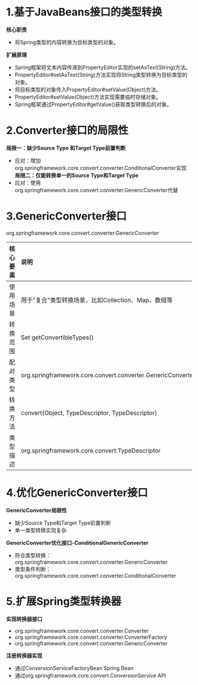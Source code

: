 # 1.基于JavaBeans接口的类型转换
**核心职责**<br/>
+ 将Spring类型的内容转换为目标类型的对象。

**扩展原理**<br/>
+ Spring框架将文本内容传递到PropertyEditor实现的setAsText(String)方法。
+ PropertyEditor#setAsText(String)方法实现将String类型转换为目标类型的对象。
+ 将目标类型的对象传入PropertyEditor#setValue(Object)方法。
+ PropertyEditor#setValue(Object)方法实现需要临时存储对象。
+ Spring框架通过PropertyEditor#getValue()获取类型转换后的对象。

# 2.Converter接口的局限性
**局限一：缺少Source Type 和Target Type前置判断**<br/>
+ 应对：增加org.springframework.core.convert.converter.ConditionalConverter实现
**局限二：仅能转换单一的Source Type和Target Type**<br/>
+ 应对：使用org.springframework.core.convert.converter.GenericConverter代替

# 3.GenericConverter接口
org.springframework.core.convert.converter.GenericConverter

|核心要素|说明|
|:-|:-|
|使用场景|用于"复合"类型转换场景，比如Collection、Map、数组等|
|转换范围|Set<ConvertiblePair> getConvertibleTypes()|
|配对类型|org.springframework.core.convert.converter.GenericConverter.ConvertiblePair|
|转换方法|convert(Object, TypeDescriptor, TypeDescriptor)|
|类型描述|org.springframework.core.convert.TypeDescriptor|

# 4.优化GenericConverter接口
**GenericConverter局限性**<br/>
+ 缺少Source Type和Target Type前置判断
+ 单一类型转换实现复杂

**GenericConverter优化接口-ConditionalGenericConverter**
+ 符合类型转换：org.springframework.core.convert.converter.GenericConverter
+ 类型条件判断：org.springframework.core.convert.converter.ConditionalConverter

# 5.扩展Spring类型转换器
**实现转换器接口**<br/>
+ org.springframework.core.convert.converter.Converter
+ org.springframework.core.convert.converter.ConverterFactory
+ org.springframework.core.convert.converter.GenericConverter

**注册转换器实现**<br/>
+ 通过ConversionServiceFactoryBean Spring Bean
+ 通过org.springframework.core.convert.ConversionService API
